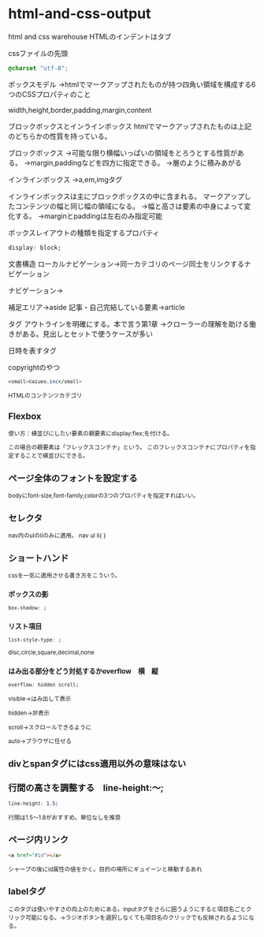 # html-and-css-output
html and css warehouse
HTMLのインデントはタブ

cssファイルの先頭
```css
@charset "utf-8";
```

ボックスモデル
→htmlでマークアップされたものが持つ四角い領域を構成する6つのCSSプロパティのこと

width,height,border,padding,margin,content

ブロックボックスとインラインボックス
htmlでマークアップされたものは上記のどちらかの性質を持っている。

ブロックボックス
→可能な限り横幅いっぱいの領域をとろうとする性質がある。
→margin,paddingなどを四方に指定できる。
→層のように積みあがる


インラインボックス
→a,em,imgタグ

インラインボックスは主にブロックボックスの中に含まれる。
マークアップしたコンテンツの幅と同じ幅の領域になる。
→幅と高さは要素の中身によって変化する。
→marginとpaddingは左右のみ指定可能

ボックスレイアウトの種類を指定するプロパティ
```css
display: block;
```

文書構造
ローカルナビゲーション→同一カテゴリのページ同士をリンクするナビゲーション

ナビゲーション→<nav>
補足エリア→aside
記事・自己完結している要素→article
  
<section>タグ
アウトラインを明確にする。本で言う第1章
→クローラーの理解を助ける働きがある。見出しとセットで使うケースが多い

日時を表すタグ<time>

copyrightのやつ<small>
```css
<small>©aiueo.inc</small>
```

HTMLのコンテンツカテゴリ
  
## Flexbox
使い方：横並びにしたい要素の親要素にdisplay:flex;を付ける。

この場合の親要素は「フレックスコンテナ」という。
このフレックスコンテナにプロパティを指定することで横並びにできる。

## ページ全体のフォントを設定する
bodyにfont-size,font-family,colorの3つのプロパティを指定すればいい。

## セレクタ
nav内のulのliのみに適用。
nav ul li{ }

## ショートハンド
cssを一気に適用させる書き方をこういう。
  
### ボックスの影
```css
box-shadow: ;
```

### リスト項目
  ```css
list-style-type: ;
```
  disc,circle,square,decimal,none
  
### はみ出る部分をどう対処するかoverflow　横　縦
  ```css
overflow: hidden scroll;
```  
  
  visible→はみ出して表示
  
  hidden→非表示
  
  scroll→スクロールできるように
  
  auto→ブラウザに任せる
  
  ## divとspanタグにはcss適用以外の意味はない
  
  ## 行間の高さを調整する　line-height:～;
  
   ```css
line-height: 1.5;
```  
行間は1.5～1.8がおすすめ。単位なしを推奨


## ページ内リンク
   ```html
  <a href="#id"></a>
```  
シャープの後にid属性の値をかく。目的の場所にギュイーンと移動するあれ
  
## labelタグ
  このタグは使いやすさの向上のためにある。inputタグをさらに囲うようにすると項目名ごとクリック可能になる。→ラジオボタンを選択しなくても項目名のクリックでも反映されるようになる。
  

